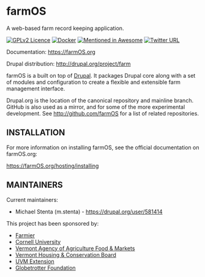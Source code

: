 farmOS
======
A web-based farm record keeping application.


[![GPLv2 Licence](https://badges.frapsoft.com/os/gpl/gpl.png?v=103)](https://opensource.org/licenses/GPL-2.0/)
[![Docker](https://img.shields.io/docker/pulls/farmos/farmos.svg)](https://hub.docker.com/r/farmos/farmos/)
[![Mentioned in Awesome <awesome-agriculture>](https://awesome.re/mentioned-badge.svg)](https://github.com/beaorn/awesome-agriculture#farm-management-systems-and-record-keeping)
[![Twitter URL](https://img.shields.io/twitter/url/http/shields.io.svg?style=social)](https://twitter.com/farmOSorg)

Documentation: https://farmOS.org

Drupal distribution: http://drupal.org/project/farm

farmOS is a built on top of [Drupal](http://drupal.org). It packages Drupal core
along with a set of modules and configuration to create a flexible and
extensible farm management interface.

Drupal.org is the location of the canonical repository and mainline branch.
GitHub is also used as a mirror, and for some of the more experimental
development. See http://github.com/farmOS for a list of related repositories.

INSTALLATION
------------

For more information on installing farmOS, see the official documentation on
farmOS.org:

https://farmOS.org/hosting/installing

MAINTAINERS
-----------

Current maintainers:
 * Michael Stenta (m.stenta) - https://drupal.org/user/581414

This project has been sponsored by:
 * [Farmier](http://farmier.com)
 * [Cornell University](http://www.cornell.edu)
 * [Vermont Agency of Agriculture Food & Markets](http://agriculture.vermont.gov)
 * [Vermont Housing & Conservation Board](http://www.vhcb.org)
 * [UVM Extension](https://www.uvm.edu/extension)
 * [Globetrotter Foundation](http://globetrotterfoundation.org)
